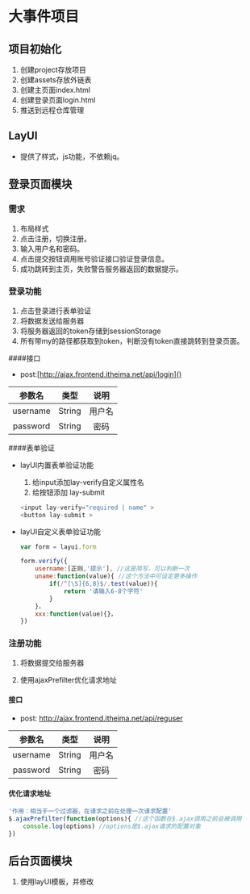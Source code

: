 # 大事件项目

## 项目初始化

1. 创建project存放项目
2. 创建assets存放外链表
3. 创建主页面index.html
4. 创建登录页面login.html
5. 推送到远程仓库管理

## LayUI

+ 提供了样式，js功能，不依赖jq。



## 登录页面模块

### 需求

1. 布局样式
2. 点击注册，切换注册。
3. 输入用户名和密码。
4. 点击提交按钮调用账号验证接口验证登录信息。
5. 成功跳转到主页，失败警告服务器返回的数据提示。



### 登录功能

1. 点击登录进行表单验证
2. 将数据发送给服务器
3. 将服务器返回的token存储到sessionStorage
4. 所有带my的路径都获取到token，判断没有token直接跳转到登录页面。



####接口

+ post:[http://ajax.frontend.itheima.net/api/login]()

|  参数名  |  类型  |  说明  |
| :------: | :----: | :----: |
| username | String | 用户名 |
| password | String |  密码  |

####表单验证

+ layUI内置表单验证功能

  1. 给input添加lay-verify自定义属性名
  2. 给按钮添加 lay-submit

  ```js
  <input lay-verify="required | name" >
  <button lay-submit >
  ```

+ layUI自定义表单验证功能

  ```js
  var form = layui.form
  
  form.verify({
      username:[正则,'提示'], //这是简写，可以判断一次
      uname:function(value){ //这个方法中可设定更多操作
          if(/^[\S]{6,8}$/.test(value)){
              return '请输入6-8个字符'
          }
      }，
      xxx:function(value){}，
  })
  
  ```







### 注册功能

1. 将数据提交给服务器

2. 使用ajaxPrefilter优化请求地址

   



#### 接口

+ post: http://ajax.frontend.itheima.net/api/reguser 

|  参数名  |  类型  |  说明  |
| :------: | :----: | :----: |
| username | String | 用户名 |
| password | String |  密码  |

#### 优化请求地址

```js
'作用：相当于一个过滤器，在请求之前在处理一次请求配置'
$.ajaxPrefilter(function(options){ //这个函数在$.ajax调用之前会被调用
    console.log(options) //options是$.ajax请求的配置对象
})
```





## 后台页面模块

1. 使用layUI模板，并修改



